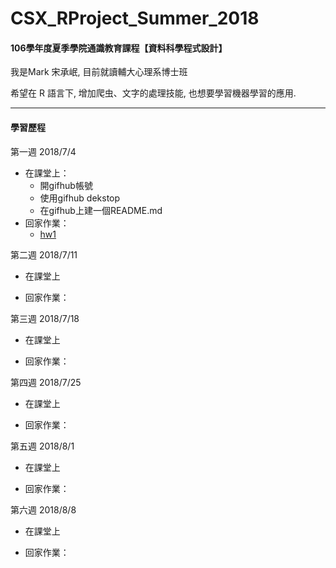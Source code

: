 # CSX_RProject_Summer_2018
#### 106學年度夏季學院通識教育課程【資料科學程式設計】

我是Mark 宋承岷, 目前就讀輔大心理系博士班

希望在 R 語言下, 增加爬虫、文字的處理技能, 也想要學習機器學習的應用. 

------------------------------------------------------
#### 學習歷程

第一週 2018/7/4
* 在課堂上：
  * 開gifhub帳號
  * 使用gifhub dekstop
  * 在gifhub上建一個README.md
* 回家作業：
  * [hw1](http://www.google.com/)

第二週 2018/7/11
* 在課堂上

* 回家作業：


第三週 2018/7/18
* 在課堂上

* 回家作業：


第四週 2018/7/25
* 在課堂上

* 回家作業：


第五週 2018/8/1
* 在課堂上

* 回家作業：

第六週 2018/8/8
* 在課堂上

* 回家作業：





